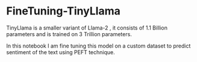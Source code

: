 # FineTuning-TinyLlama
TinyLlama is a smaller variant of Llama-2 , it consists of 1.1 Billion parameters and is trained on 3 Trillion parameters.


In this notebook I am fine tuning this model on a custom dataset to predict sentiment of the text using PEFT technique.
